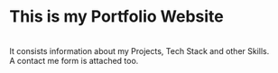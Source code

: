 <h1>This is my Portfolio Website</h1> 
<br>
It consists information about my Projects, Tech Stack and other Skills.
<br>
A contact me form is attached too.
